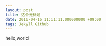 ```yaml
---
layout: post
title: 这个是标题
date: 2016-04-16 11:11:11.000000000 +09:00
tags: Jekyll Github
---
```

hello,world